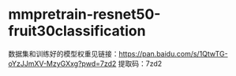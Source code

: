 # mmpretrain-resnet50-fruit30classification








数据集和训练好的模型权重见链接：https://pan.baidu.com/s/1QtwTG-oYzJJmXV-MzyGXxg?pwd=7zd2 
提取码：7zd2
